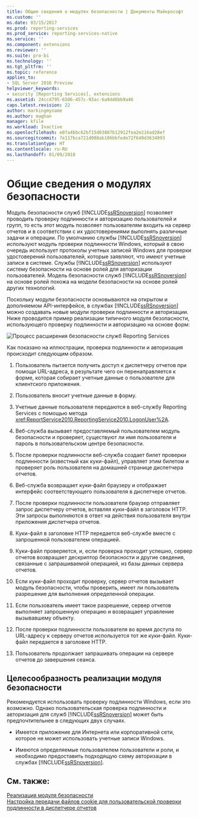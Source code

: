 ```yaml
---
title: Общие сведения о модулях безопасности | Документы Майкрософт
ms.custom: ''
ms.date: 03/15/2017
ms.prod: reporting-services
ms.prod_service: reporting-services-native
ms.service: ''
ms.component: extensions
ms.reviewer: ''
ms.suite: pro-bi
ms.technology: ''
ms.tgt_pltfrm: ''
ms.topic: reference
applies_to:
- SQL Server 2016 Preview
helpviewer_keywords:
- security [Reporting Services], extensions
ms.assetid: 24ccd795-6506-457c-93ac-6a9dd6bb9a46
caps.latest.revision: 22
author: markingmyname
ms.author: maghan
manager: kfile
ms.workload: Inactive
ms.openlocfilehash: e07a4bbc62bf15d03887b12912fea2e216ad28ef
ms.sourcegitcommit: 7e117bca721d008ab106bbfede72f649d3634993
ms.translationtype: HT
ms.contentlocale: ru-RU
ms.lasthandoff: 01/09/2018
---
```

# <a name="security-extensions-overview"></a>Общие сведения о модулях безопасности
  Модуль безопасности служб [!INCLUDE[ssRSnoversion](../../../includes/ssrsnoversion-md.md)] позволяет проводить проверку подлинности и авторизацию пользователей и групп, то есть этот модуль позволяет пользователям входить на сервер отчетов и в соответствии с их удостоверениями выполнять различные задачи и операции. По умолчанию службы [!INCLUDE[ssRSnoversion](../../../includes/ssrsnoversion-md.md)] используют модуль проверки подлинности Windows, который в свою очередь использует протоколы учетных записей Windows для проверки удостоверений пользователей, которые заявляют, что имеют учетные записи в системе. Службы [!INCLUDE[ssRSnoversion](../../../includes/ssrsnoversion-md.md)] используют систему безопасности на основе ролей для авторизации пользователей. Модель безопасности служб [!INCLUDE[ssRSnoversion](../../../includes/ssrsnoversion-md.md)] на основе ролей похожа на модели безопасности на основе ролей других технологий.  
  
 Поскольку модули безопасности основываются на открытом и дополняемом API-интерфейсе, в службах [!INCLUDE[ssRSnoversion](../../../includes/ssrsnoversion-md.md)] можно создавать новые модули проверки подлинности и авторизации. Ниже проводится пример реализации типичного модуля безопасности, использующего проверку подлинности и авторизацию на основе форм:  
  
 ![Процесс расширения безопасности служб Reporting Services](../../../reporting-services/extensions/security-extension/media/rosettasecurityextensionflow.gif "Процесс расширения безопасности служб Reporting Services")  
  
 Как показано на иллюстрации, проверка подлинности и авторизация происходит следующим образом.  
  
1.  Пользователь пытается получить доступ к диспетчеру отчетов при помощи URL-адреса, в результате чего он перенаправляется к форме, которая собирает учетные данные о пользователе для клиентского приложения.  
  
2.  Пользователь вносит учетные данные в форму.  
  
3.  Учетные данные пользователя передаются в веб-службу Reporting Services с помощью метода <xref:ReportService2010.ReportingService2010.LogonUser%2A>.  
  
4.  Веб-служба вызывает предоставляемый пользователем модуль безопасности и проверяет, существуют ли имя пользователя и пароль в пользовательском центре безопасности.  
  
5.  После проверки подлинности веб-служба создает билет проверки подлинности (известный как куки-файл), управляет этим билетом и проверяет роль пользователя на домашней странице диспетчера отчетов.  
  
6.  Веб-служба возвращает куки-файл браузеру и отображает интерфейс соответствующего пользователя в диспетчере отчетов.  
  
7.  После проверки подлинности пользователя браузер отправляет запрос диспетчеру отчетов, вставляя куки-файл в заголовок HTTP. Эти запросы выполняются в ответ на действия пользователя внутри приложения диспетчера отчетов.  
  
8.  Куки-файл в заголовке HTTP передается веб-службе вместе с запрошенной пользователем операцией.  
  
9. Куки-файл проверяется, и, если проверка проходит успешно, сервер отчетов возвращает дескриптор безопасности и другие сведения, связанные с запрашиваемой операцией, из базы данных сервера отчетов.  
  
10. Если куки-файл проходит проверку, сервер отчетов вызывает модуль безопасности, чтобы проверить, имеет ли пользователь разрешение для выполнения определенной операции.  
  
11. Если пользователь имеет такое разрешение, сервер отчетов выполняет запрошенную операцию и возвращает управление вызывавшему объекту.  
  
12. После проверки подлинности пользователя во время доступа по URL-адресу к серверу отчетов используется тот же куки-файл. Куки-файл передается в заголовке HTTP.  
  
13. Пользователь продолжает запрашивать операции на сервере отчетов до завершения сеанса.  
  
## <a name="when-to-implement-a-security-extension"></a>Целесообразность реализации модуля безопасности  
 Рекомендуется использовать проверку подлинности Windows, если это возможно. Однако пользовательская проверка подлинности и авторизация для служб [!INCLUDE[ssRSnoversion](../../../includes/ssrsnoversion-md.md)] может быть предпочтительнее в следующих двух случаях.  
  
-   Имеется приложение для Интернета или корпоративной сети, которое не может использовать учетные записи Windows.  
  
-   Имеются определяемые пользователем пользователи и роли, и необходимо предоставить подходящую схему авторизации в службах [!INCLUDE[ssRSnoversion](../../../includes/ssrsnoversion-md.md)].  
  
## <a name="see-also"></a>См. также:  
 [Реализация модуля безопасности](../../../reporting-services/extensions/security-extension/implementing-a-security-extension.md)   
 [Настройка передачи файлов cookie для пользовательской проверки подлинности в диспетчере отчетов](https://msdn.microsoft.com/library/ms345241(v=sql.110).aspx)  
  
  
